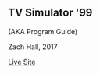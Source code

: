 ## TV Simulator '99

(AKA Program Guide)

Zach Hall, 2017

[Live Site](http://zshall.github.io/program-guide)